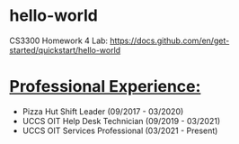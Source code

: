 # hello-world
CS3300 Homework 4 Lab: https://docs.github.com/en/get-started/quickstart/hello-world

<h1><u>Professional Experience:</u></h1>
<ul>
  <li>Pizza Hut Shift Leader (09/2017 - 03/2020)</li>
  <li>UCCS OIT Help Desk Technician (09/2019 - 03/2021)</li>
  <li>UCCS OIT Services Professional (03/2021 - Present)</li>
</ul>
